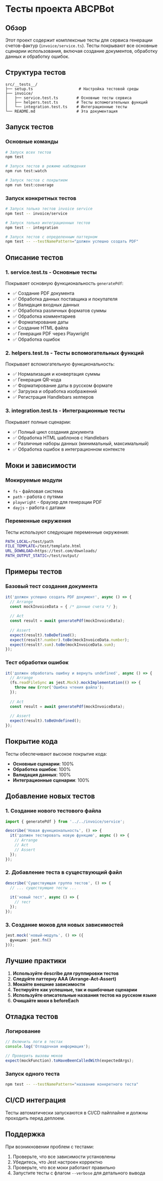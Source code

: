 # Тесты проекта ABCPBot

## Обзор

Этот проект содержит комплексные тесты для сервиса генерации счетов-фактур (`invoice/service.ts`). Тесты покрывают все основные сценарии использования, включая создание документов, обработку данных и обработку ошибок.

## Структура тестов

```
src/__tests__/
├── setup.ts                    # Настройка тестовой среды
├── invoice/
│   ├── service.test.ts        # Основные тесты сервиса
│   ├── helpers.test.ts        # Тесты вспомогательных функций
│   └── integration.test.ts    # Интеграционные тесты
└── README.md                  # Эта документация
```

## Запуск тестов

### Основные команды

```bash
# Запуск всех тестов
npm test

# Запуск тестов в режиме наблюдения
npm run test:watch

# Запуск тестов с покрытием
npm run test:coverage
```

### Запуск конкретных тестов

```bash
# Запуск только тестов invoice service
npm test -- invoice/service

# Запуск только интеграционных тестов
npm test -- integration

# Запуск тестов с определенным паттерном
npm test -- --testNamePattern="должен успешно создать PDF"
```

## Описание тестов

### 1. service.test.ts - Основные тесты

Покрывает основную функциональность `generatePdf`:

- ✅ Создание PDF документа
- ✅ Обработка данных поставщика и покупателя
- ✅ Валидация входных данных
- ✅ Обработка различных форматов суммы
- ✅ Обработка комментариев
- ✅ Форматирование даты
- ✅ Создание HTML файла
- ✅ Генерация PDF через Playwright
- ✅ Обработка ошибок

### 2. helpers.test.ts - Тесты вспомогательных функций

Покрывает вспомогательную функциональность:

- ✅ Нормализация и конвертация суммы
- ✅ Генерация QR-кода
- ✅ Форматирование даты в русском формате
- ✅ Загрузка и обработка изображений
- ✅ Регистрация Handlebars хелперов

### 3. integration.test.ts - Интеграционные тесты

Покрывает полные сценарии:

- ✅ Полный цикл создания документа
- ✅ Обработка HTML шаблонов с Handlebars
- ✅ Различные наборы данных (минимальный, максимальный)
- ✅ Обработка ошибок в интеграционном контексте

## Моки и зависимости

### Мокируемые модули

- `fs` - файловая система
- `path` - работа с путями
- `playwright` - браузер для генерации PDF
- `dayjs` - работа с датами

### Переменные окружения

Тесты используют следующие переменные окружения:

```bash
PATH_LOCAL=/test/path
FILE_TEMPLATE=/test/template.html
URL_DOWNLOAD=https://test.com/downloads/
PATH_OUTPUT_STATIC=/test/output/
```

## Примеры тестов

### Базовый тест создания документа

```typescript
it('должен успешно создать PDF документ', async () => {
  // Arrange
  const mockInvoiceData = { /* данные счета */ };
  
  // Act
  const result = await generatePdf(mockInvoiceData);
  
  // Assert
  expect(result).toBeDefined();
  expect(result?.number).toBe(mockInvoiceData.number);
  expect(result?.sum).toBe(mockInvoiceData.sum);
});
```

### Тест обработки ошибок

```typescript
it('должен обработать ошибку и вернуть undefined', async () => {
  // Arrange
  (fs.readFileSync as jest.Mock).mockImplementation(() => {
    throw new Error('Ошибка чтения файла');
  });
  
  // Act
  const result = await generatePdf(mockInvoiceData);
  
  // Assert
  expect(result).toBeUndefined();
});
```

## Покрытие кода

Тесты обеспечивают высокое покрытие кода:

- **Основные сценарии**: 100%
- **Обработка ошибок**: 100%
- **Валидация данных**: 100%
- **Интеграционные сценарии**: 100%

## Добавление новых тестов

### 1. Создание нового тестового файла

```typescript
import { generatePdf } from '../../invoice/service';

describe('Новая функциональность', () => {
  it('должен тестировать новую функцию', async () => {
    // Arrange
    // Act
    // Assert
  });
});
```

### 2. Добавление теста в существующий файл

```typescript
describe('Существующая группа тестов', () => {
  // ... существующие тесты ...
  
  it('новый тест', async () => {
    // тест
  });
});
```

### 3. Создание моков для новых зависимостей

```typescript
jest.mock('новый-модуль', () => ({
  функция: jest.fn()
}));
```

## Лучшие практики

1. **Используйте describe для группировки тестов**
2. **Следуйте паттерну AAA (Arrange-Act-Assert)**
3. **Мокайте внешние зависимости**
4. **Тестируйте как успешные, так и ошибочные сценарии**
5. **Используйте описательные названия тестов на русском языке**
6. **Очищайте моки в beforeEach**

## Отладка тестов

### Логирование

```typescript
// Включить логи в тестах
console.log('Отладочная информация');

// Проверить вызовы моков
expect(mockFunction).toHaveBeenCalledWith(expectedArgs);
```

### Запуск одного теста

```bash
npm test -- --testNamePattern="название конкретного теста"
```

## CI/CD интеграция

Тесты автоматически запускаются в CI/CD пайплайне и должны проходить перед деплоем.

## Поддержка

При возникновении проблем с тестами:

1. Проверьте, что все зависимости установлены
2. Убедитесь, что Jest настроен корректно
3. Проверьте, что все моки работают правильно
4. Запустите тесты с флагом `--verbose` для детального вывода
